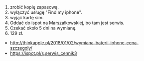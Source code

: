 1. zrobić kopię zapasową.
2. wyłączyć usługę "Find my iphone".
3. wyjąć kartę sim.
4. Oddać do ispot na Marszałkowskiej, bo tam jest serwis.
5. Czekać około 5 dni na wymianę.
6. 129 zł.

- http://thinkapple.pl/2018/01/02/wymiana-baterii-iphone-cena-szczegoly/
- https://ispot.pl/s,serwis_cennik3